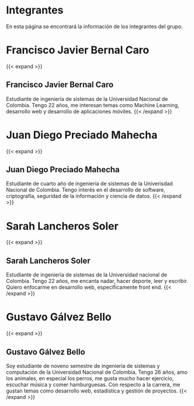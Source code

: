 # Integrantes

En esta página se encontrará la información de los integrantes del grupo.

# Francisco Javier Bernal Caro
{{< expand >}}
## Francisco Javier Bernal Caro
Estudiante de ingeniería de sistemas de la Universidad Nacional de Colombia.
Tengo 22 años, me interesan temas como Machine Learning, desarrollo web y desarrollo de aplicaciones móviles.
{{< /expand >}}

# Juan Diego Preciado Mahecha
{{< expand >}}
## Juan Diego Preciado Mahecha
Estudiante de cuarto año de ingeniería de sistemas de la Univerisdad Nacional de Colombia.
Tengo interés en el desarrollo de software, criptografía, seguridad de la información y ciencia de datos.
{{< /expand >}}

# Sarah Lancheros Soler
{{< expand >}}
## Sarah Lancheros Soler

Estudiante de ingeniería de sistemas de la Universidad nacional de Colombia.
Tengo 22 años, me encanta nadar, hacer deporte, leer y escribir.
Quiero enfocarme en desarrollo web, específicamente front end.
{{< /expand >}}

# Gustavo Gálvez Bello
{{< expand >}}
## Gustavo Gálvez Bello
Soy estudiante de noveno semestre de ingeniería de sistemas y computación de la Universidad Nacional de Colombia.
Tengo 26 años, amo los animales, en especial los perros, me gusta mucho hacer ejercicio, escuchar música y comer hamburguesas.
Con respecto a la carrera, me gustan temas como desarrollo web, estadística y gestión de proyectos.
{{< /expand >}}

